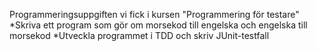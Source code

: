 Programmeringsuppgiften vi fick i kursen "Programmering för testare"
*Skriva ett program som gör om morsekod till engelska och engelska till morsekod
*Utveckla programmet i TDD och skriv JUnit-testfall
